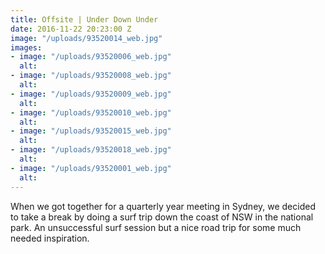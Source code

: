 ```yaml
---
title: Offsite | Under Down Under
date: 2016-11-22 20:23:00 Z
image: "/uploads/93520014_web.jpg"
images:
- image: "/uploads/93520006_web.jpg"
  alt: 
- image: "/uploads/93520008_web.jpg"
  alt: 
- image: "/uploads/93520009_web.jpg"
  alt: 
- image: "/uploads/93520010_web.jpg"
  alt: 
- image: "/uploads/93520015_web.jpg"
  alt: 
- image: "/uploads/93520018_web.jpg"
  alt: 
- image: "/uploads/93520001_web.jpg"
  alt: 
---
```


When we got together for a quarterly year meeting in Sydney, we decided to take a break by doing a surf trip down the coast of NSW in the national park. An unsuccessful surf session but a nice road trip for some much needed inspiration.